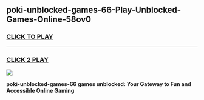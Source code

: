 
## poki-unblocked-games-66-Play-Unblocked-Games-Online-58ov0
<h3>
<a href="https://premium76.site?title=poki-unblocked-games-66&ref=25A">CLICK TO PLAY</a></h3>
<hr>

<h3>
<a href="https://premium76.site?title=poki-unblocked-games-66&ref=25A">CLICK 2 PLAY</a>
  
</h3>

<a href="https://premium76.site?title=poki-unblocked-games-66&ref=25A"><img src="https://clearcache.store/games.png"></a>


**poki-unblocked-games-66 games unblocked: Your Gateway to Fun and Accessible Online Gaming**
